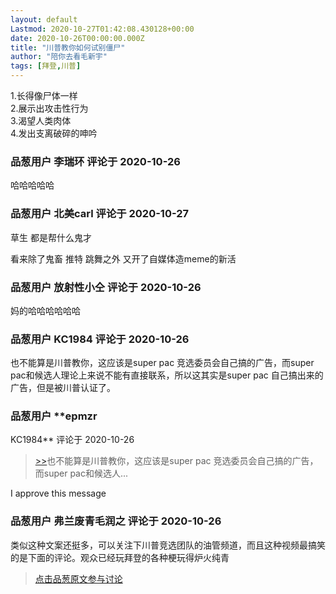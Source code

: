 ```yaml
---
layout: default
Lastmod: 2020-10-27T01:42:08.430128+00:00
date: 2020-10-26T00:00:00.000Z
title: "川普教你如何试别僵尸"
author: "陪你去看毛新宇"
tags: [拜登,川普]
---
```


1.长得像尸体一样  
2.展示出攻击性行为  
3.渴望人类肉体  
4.发出支离破碎的呻吟

            
### 品葱用户 **李瑞环** 评论于 2020-10-26
        
哈哈哈哈哈
        


            
### 品葱用户 **北美carl** 评论于 2020-10-27
        
草生 都是帮什么鬼才  
  
看来除了鬼畜 推特 跳舞之外 又开了自媒体造meme的新活
        


            
### 品葱用户 **放射性小仝** 评论于 2020-10-26
        
妈的哈哈哈哈哈哈
        


            
### 品葱用户 **KC1984** 评论于 2020-10-26
        
也不能算是川普教你，这应该是super pac 竞选委员会自己搞的广告，而super pac和候选人理论上来说不能有直接联系，所以这其实是super pac 自己搞出来的广告，但是被川普认证了。
        


            
### 品葱用户 **epmzr 
KC1984** 评论于 2020-10-26
        
> [\>>]( "/video/item_id-29919#")也不能算是川普教你，这应该是super pac 竞选委员会自己搞的广告，而super pac和候选人...

  
  
I approve this message
        


            
### 品葱用户 **弗兰废青毛润之** 评论于 2020-10-26
        
类似这种文案还挺多，可以关注下川普竞选团队的油管频道，而且这种视频最搞笑的是下面的评论。观众已经玩拜登的各种梗玩得炉火纯青
        






> [点击品葱原文参与讨论](https://pincong.rocks/video/3258)

